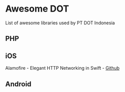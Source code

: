 # Awesome DOT
List of awesome libraries used by PT DOT Indonesia

## PHP

## iOS
Alamofire - Elegant HTTP Networking in Swift - [Github](https://github.com/Alamofire/Alamofire)

## Android
